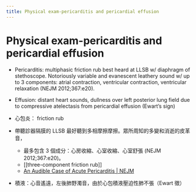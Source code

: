 ```yaml
---
title: Physical exam-pericarditis and pericardial effusion
---
```

# Physical exam-pericarditis and pericardial effusion

* Pericarditis: multiphasic friction rub best heard at LLSB w/ diaphragm of stethoscope. Notoriously variable and evanescent leathery sound w/ up to 3 components: atrial contraction, ventricular contraction, ventricular relaxation (NEJM 2012;367:e20).
* Effusion: distant heart sounds, dullness over left posterior lung field due to compressive atelectasis from pericardial effusion (Ewart’s sign)


* 心包炎： friction rub
* 帶聽診器隔膜的 LLSB 最好聽到多相摩擦摩擦。眾所周知的多變和消逝的皮革音，
	* 最多包含 3 個成分：心房收縮、心室收縮、心室舒張 (NEJM 2012;367:e20)。
	* [[three-component friction rub]]
	* [An Audible Case of Acute Pericarditis | NEJM](https://www.nejm.org/doi/10.1056/NEJMicm1211055)

* 積液：心音遙遠，左後肺野濁音，由於心包積液壓迫性肺不張（Ewart 徵）

